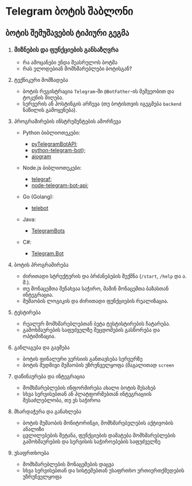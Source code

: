 #  Telegram ბოტის შაბლონი


## ბოტის შემუშავების ტიპიური გეგმა

1. ### მიზნების და ფუნქციების განსაზღვრა
   
    - რა ამოცანები უნდა შეასრულოს ბოტმა
    - რას ელოდებიან მომხმარებლები ბოტისგან?
2. ტექნიკური მომზადება

    - ბოტის რეგისტრაცია `Telegram`-ში `@BotFather`-ის მეშვეობით და ტოკენის მიღება.
    - სერვერის ან ჰოსტინგის არჩევა (თუ ბოტისთვის იგეგმება  `backend` ნაწილის გამოყენება).
3. პროგრამირების ინსტრუმენტების ამორჩევა

    - Python ბიბლიოთეკები:
      - [pyTelegramBotAPI](https://github.com/eternnoir/pyTelegramBotAPI);
      - [python-telegram-bot](https://github.com/python-telegram-bot/python-telegram-bot));
      - [aiogram](https://github.com/aiogram/aiogram)
  
    - Node.js ბიბლიოთეკები:
      -  [telegraf](https://github.com/telegraf/telegraf);
      -  [node-telegram-bot-api](https://github.com/yagop/node-telegram-bot-api);
  
    - Go (Golang):
      - [telebot](https://github.com/tucnak/telebot)

    - Java:
      - [TelegramBots](https://github.com/rubenlagus/TelegramBots)

    - C#:
      - [Telegram.Bot](https://github.com/TelegramBots/Telegram.Bot)

4. ბოტის პროგრამირება
   
     - ძირითადი სტრუქტურის და ბრძანებების შექმნა (`/start`, `/help` და ა. შ.).
     - თუ მონაცემთა შენახვაა საჭირო, მაშინ მონაცემთა ბაზასთან ინტეგრაცია.
     - მუშაობის ლოგიკის და ძირითადი ფუნქციების რეალიზაცია.
5. ტესტირება
   
     - რეალურ მომხმარებლებთან ბეტა ტესტისტირების ჩატარება.
     - გამოხმაურების საფუძველზე შეცდომების გასწორება და ოპტიმიზაცია.
6. განლაგება და გავშება

   - ბოტის ფინალური ვერსიის განთავსება სერვერზე
   - ბოტის მუდმივი მუშაობის უზრუნველყოფა (მაგალითად `screen`
7. დაწინაურება და ინტეგრაცია
    
   - მომხმარებლების ინფორმირება ახალი ბოტის შესახებ
   - სხვა სერვისებთან ან პლატფორმებთან ინტეგრაციის შესაძლებლობა, თუ ეს საჭიროა
8. მხარდაჭერა და განახლება
    
    - ბოტის მუშაობის მონიტორინგი, მომხმარებელების აქტივობის ანალიზი
    - ცვლილებების შეტანა, ფუნქციების დამატება მომხმარებლების გამოხმაურების და სერვისის საჭიროებების საფუძველზე
9. უსაფრთხოება

    - მომხმარებლების მონაცემების დაცვა
    - სხვა სერვისებთან და სისტემებთან უსაფრთხო ურთიერთქმედების უზრუნველყოფა
